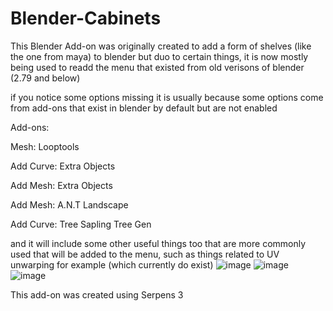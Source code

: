 # Blender-Cabinets
This Blender Add-on was originally created to add a form of shelves (like the one from maya) to blender but duo to certain things, it is now mostly being used to readd the menu that existed
from old verisons of blender (2.79 and below)

if you notice some options missing it is usually because some options come from add-ons that exist in blender by default but are not enabled

Add-ons:

Mesh: Looptools

Add Curve: Extra Objects

Add Mesh: Extra Objects

Add Mesh: A.N.T Landscape

Add Curve: Tree Sapling Tree Gen

and it will include some other useful things too that are more commonly used that will be added to the menu, such as things related to UV unwarping for example (which currently do exist)
![image](https://github.com/leobaker202/Blender-Cabinets/assets/70982565/63ed0606-8bf6-418e-b6c5-96574f98114c)
![image](https://github.com/leobaker202/Blender-Cabinets/assets/70982565/5760ac41-2123-4d74-8037-9a96266d1655)
![image](https://github.com/leobaker202/Blender-Cabinets/assets/70982565/76eb859d-e0d1-4aa0-acda-4c04efb493fa)


This add-on was created using Serpens 3


